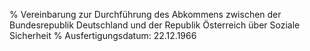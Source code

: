 % Vereinbarung zur Durchführung des Abkommens zwischen der Bundesrepublik Deutschland und der Republik Österreich über Soziale Sicherheit
% Ausfertigungsdatum: 22.12.1966
 